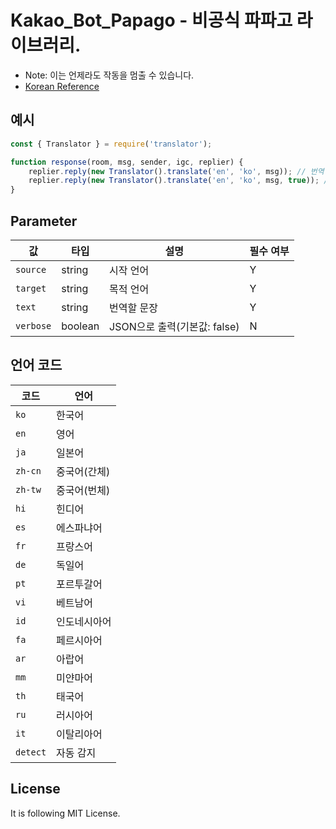 # Kakao_Bot_Papago - 비공식 파파고 라이브러리.
- Note: 이는 언제라도 작동을 멈출 수 있습니다.
- [Korean Reference](./README.ko.md)

## 예시
```javascript
const { Translator } = require('translator');

function response(room, msg, sender, igc, replier) {
    replier.reply(new Translator().translate('en', 'ko', msg)); // 번역 결과만 출력.
    replier.reply(new Translator().translate('en', 'ko', msg, true)); // Raw json으로 출력.
}
```
## Parameter
| 값 | 타입 | 설명 | 필수 여부 |
|----|----|----|----|
| `source` | string | 시작 언어 | Y |
| `target` | string | 목적 언어 | Y |
| `text` | string | 번역할 문장 | Y |
| `verbose` | boolean | JSON으로 출력(기본값: false) | N |
## 언어 코드
| 코드 | 언어 |
|----|----|
| `ko` | 한국어 |
| `en` | 영어 |
| `ja` | 일본어 |
| `zh-cn` | 중국어(간체) |
| `zh-tw` | 중국어(번체) |
| `hi` | 힌디어 |
| `es` | 에스파냐어 |
| `fr` | 프랑스어 |
| `de` | 독일어 |
| `pt` | 포르투갈어 |
| `vi` | 베트남어 |
| `id` | 인도네시아어 |
| `fa` | 페르시아어 |
| `ar` | 아랍어 |
| `mm` | 미얀마어 |
| `th` | 태국어 |
| `ru` | 러시아어 |
| `it` | 이탈리아어 |
| `detect` | 자동 감지 |
## License
It is following MIT License.